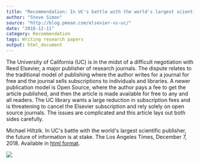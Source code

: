 ```yaml
---
title: "Recommendation: In UC's battle with the world's largest scientific publisher, the future of information is at stake"
author: "Steve Simon"
source: "http://blog.pmean.com/elsevier-vs-uc/"
date: "2018-12-11"
category: Recommendation
tags: Writing research papers
output: html_document
---
```


The University of California (UC) is in the midst of a difficult
negotiation with Reed Elsevier, a major publisher of research journals.
The dispute relates to the traditional model of publishing where the
author writes for a journal for free and the journal sells subscriptions
to individuals and libraries. A newer publication model is Open Source,
where the author pays a fee to get the article published, and then the
article is made available for free to any and all readers. The UC
library wants a large reduction in subscription fees and is threatening
to cancel the Elsevier subscription and rely solely on open source
journals. The issues are complicated and this article lays out both
sides carefully.

<!---More--->

Michael Hiltzik. In UC's battle with the world's largest scientific
publisher, the future of information is at stake. The Los Angeles Times,
December 7, 2018. Available in [html
format](https://www.latimes.com/business/hiltzik/la-fi-hiltzik-uc-elsevier-20181207-story.html).

![](http://www.pmean.com/images/images/18/elsevier-vs-uc01.png)




